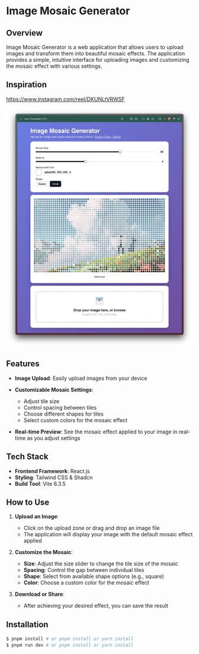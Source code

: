 # Image Mosaic Generator

## Overview

Image Mosaic Generator is a web application that allows users to upload images and transform them into beautiful mosaic
effects. The application provides a simple, intuitive interface for uploading images and customizing the mosaic effect
with various settings.

## Inspiration

https://www.instagram.com/reel/DKUNLtVRWSF

![Showcase](./public/showcase.png)

## Features

- **Image Upload**: Easily upload images from your device
- **Customizable Mosaic Settings**:

  - Adjust tile size
  - Control spacing between tiles
  - Choose different shapes for tiles
  - Select custom colors for the mosaic effect

- **Real-time Preview**: See the mosaic effect applied to your image in real-time as you adjust settings

## Tech Stack

- **Frontend Framework**: React.js
- **Styling**: Tailwind CSS & Shadcn
- **Build Tool**: Vite 6.3.5

## How to Use

1. **Upload an Image**:

   - Click on the upload zone or drag and drop an image file
   - The application will display your image with the default mosaic effect applied

2. **Customize the Mosaic**:

   - **Size**: Adjust the size slider to change the tile size of the mosaic
   - **Spacing**: Control the gap between individual tiles
   - **Shape**: Select from available shape options (e.g., square)
   - **Color**: Choose a custom color for the mosaic effect

3. **Download or Share**:
   - After achieving your desired effect, you can save the result

## Installation

```bash
$ pnpm install # or pnpm install or yarn install
$ pnpm run dev # or pnpm install or yarn install
```
